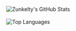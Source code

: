 ![Zunkelty's GitHub Stats](https://github-readme-stats.vercel.app/api?username=zunkelty&count_private=true&bg_color=30,e96443,904e95&title_color=fff&text_color=fff)
<br/>
<br/>
![Top Languages](https://github-readme-stats.vercel.app/api/top-langs/?username=zunkelty&show_icons=true&bg_color=30,e96443,904e95&title_color=fff&text_color=fff)
